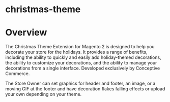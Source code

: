 # christmas-theme

# Overview

The Christmas Theme Extension for Magento 2 is designed to help you decorate your store for the holidays. It provides a range of benefits, including the ability to quickly and easily add holiday-themed decorations, the ability to customize your decorations, and the ability to manage your decorations from a single interface. Developed exclusively by Conceptive Commerce.

The Store Owner can set graphics for header and footer, an image, or a moving GIF at the footer and have decoration flakes falling effects or upload your own depending on your theme.
